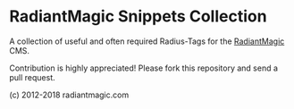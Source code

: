 # RadiantMagic Snippets Collection

A collection of useful and often required Radius-Tags for the [RadiantMagic](https://radiantmagic.com/) CMS.

Contribution is highly appreciated! Please fork this repository and send a pull request.

(c) 2012-2018 radiantmagic.com
